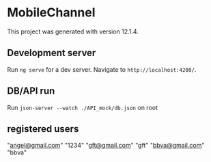 # MobileChannel

This project was generated with version 12.1.4.

## Development server

Run `ng serve` for a dev server. Navigate to `http://localhost:4200/`. 

## DB/API run

Run `json-server --watch ./API_mock/db.json` on root

## registered users

"angel@gmail.com" "1234"
"gft@gmail.com"   "gft"
"bbva@gmail.com"  "bbva"
